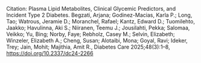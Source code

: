 Citation: Plasma Lipid Metabolites, Clinical Glycemic Predictors, and Incident Type 2 Diabetes. Begzati, Arjana; Godinez-Macias, Karla P.; Long, Tao; Watrous, Jeramie D.; Moranchel, Rafael; Kantz, Edward D.; Tuomilehto, Jaakko; Havulinna, Aki S.; Niiranen, Teemu J.; Jousilahti, Pekka; Salomaa, Veikko; Yu, Bing; Norby, Faye; Rebholz, Casey M.; Selvin, Elizabeth; Winzeler, Elizabeth A.; Cheng, Susan; Alotaibi, Mona; Goyal, Ravi; Ideker, Trey; Jain, Mohit; Majithia, Amit R., Diabetes Care 2025;48(3):1–8, https://doi.org/10.2337/dc24-2266
